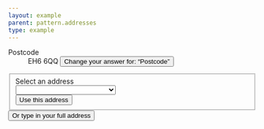 ```yaml
---
layout: example
parent: pattern.addresses
type: example
---
```


<dl aria-label="Your current answers">
  <dt>Postcode</dt>
  <dd>
    EH6 6QQ
    <button class="ds_link">Change <span class="visually-hidden">your answer for: <q>Postcode</q></span></button>
  </dd>
</dl>
<fieldset>
  <div class="ds_question">
    <label class="ds_label" for="postcode">Select an address</label>
    <div class="ds_select-wrapper">
      <select class="ds_select">
        <option value=""></option>
        <option value="address-1">1 Street, Edinburgh, EH6 6QQ</option>
        <option value="address-2">2 Street, Edinburgh, EH6 6QQ</option>
        <option value="address-3">3 Street, Edinburgh, EH6 6QQ</option>
        <option value="address-4">4 Street, Edinburgh, EH6 6QQ</option>
        <option value="address-5">5 Street, Edinburgh, EH6 6QQ</option>
        <option value="address-6">6 Street, Edinburgh, EH6 6QQ</option>
      </select>
      <span class="ds_select-arrow" aria-hidden="true"></span>
    </div>
  </div>
  <button class="ds_button  ds_no-margin--top" type="submit">Use this address</button>
</fieldset>
<button class="ds_link  ds_no-margin">Or type in your full address</button>